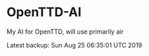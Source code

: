 # OpenTTD-AI
My AI for OpenTTD, will use primarily air

Latest backup: Sun Aug 25 06:35:01 UTC 2019
